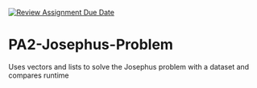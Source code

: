 [![Review Assignment Due Date](https://classroom.github.com/assets/deadline-readme-button-24ddc0f5d75046c5622901739e7c5dd533143b0c8e959d652212380cedb1ea36.svg)](https://classroom.github.com/a/RrccMdMw)
# PA2-Josephus-Problem
Uses vectors and lists to solve the Josephus problem with a dataset and compares runtime
